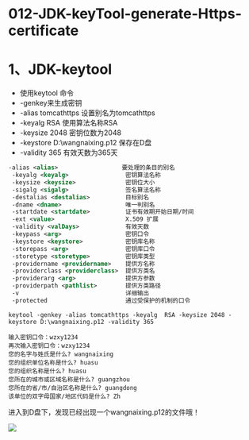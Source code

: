# 012-JDK-keyTool-generate-Https-certificate

# 1、JDK-keytool

- 使用keytool 命令
- -genkey来生成密钥
-  -alias tomcathttps 设置别名为tomcathttps
- -keyalg  RSA 使用算法名称RSA
- -keysize 2048 密钥位数为2048
-  -keystore D:\wangnaixing.p12 保存在D盘
- -validity 365 有效天数为365天

```xml
-alias <alias>                  要处理的条目的别名
 -keyalg <keyalg>                密钥算法名称
 -keysize <keysize>              密钥位大小
 -sigalg <sigalg>                签名算法名称
 -destalias <destalias>          目标别名
 -dname <dname>                  唯一判别名
 -startdate <startdate>          证书有效期开始日期/时间
 -ext <value>                    X.509 扩展
 -validity <valDays>             有效天数
 -keypass <arg>                  密钥口令
 -keystore <keystore>            密钥库名称
 -storepass <arg>                密钥库口令
 -storetype <storetype>          密钥库类型
 -providername <providername>    提供方名称
 -providerclass <providerclass>  提供方类名
 -providerarg <arg>              提供方参数
 -providerpath <pathlist>        提供方类路径
 -v                              详细输出
 -protected                      通过受保护的机制的口令
```

```shell
keytool -genkey -alias tomcathttps -keyalg  RSA -keysize 2048 -keystore D:\wangnaixing.p12 -validity 365
```

```
输入密钥口令：wzxy1234
再次输入密钥口令：wzxy1234
您的名字与姓氏是什么? wangnaixing
您的组织单位名称是什么? huasu
您的组织名称是什么? huasu
您所在的城市或区域名称是什么? guangzhou 
您所在的省/市/自治区名称是什么? guangdong
该单位的双字母国家/地区代码是什么? Zh
```

进入到D盘下，发现已经出现一个wangnaixing.p12的文件哦！

![](../../../../../spring-learn/%E7%8E%8B%E4%B9%83%E9%86%92%E7%9A%84%E7%AC%94%E8%AE%B0/112-%E6%B1%9F%E5%8D%97%E4%B8%80%E7%82%B9%E9%9B%A8-%E4%BD%BF%E7%94%A8JDK%E7%AE%A1%E7%90%86%E5%B7%A5%E5%85%B7keytool%E7%94%9F%E6%88%90%E4%B8%80%E4%B8%AA%E5%85%8D%E8%B4%B9%E7%9A%84Https%E7%9A%84%E8%AF%81%E4%B9%A6.assets/image-20220327115103986.png)
